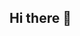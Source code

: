 ## Hi there 👋

<!--

Временный план работы с репозиторием:

1. Под каждую отдельную тему кода создается новый репозиторий
2. Добавляется файл с кодом + в ридми описание(шаблон можно взять в info)
3. Подпапки не делаем, объединение, перенос и тд по мере наполнения и определения необходимости

-->

